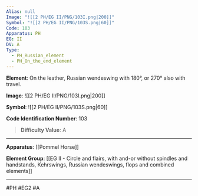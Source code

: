 ```yaml
---
Alias: null
Image: "![[2 PH/EG II/PNG/103I.png|200]]"
Symbol: "![[2 PH/EG II/PNG/103S.png|60]]"
Code: 103
Apparatus: PH
EG: II
DV: A
Type:
  - PH_Russian_element
  - PH_On_the_end_element
---
```

**Element**: On the leather, Russian wendeswing with 180°, or 270° also with travel.

**Image**:
![[2 PH/EG II/PNG/103I.png|200]]

**Symbol**:
![[2 PH/EG II/PNG/103S.png|60]]

**Code Identification Number**: 103

>**Difficulty Value**: A

___
**Apparatus**: [[Pommel Horse]]

**Element Group**: [[EG II - Circle and flairs, with and-or without spindles and handstands, Kehrswings, Russian wendeswings, flops and combined elements]]
___
#PH #EG2 #A
